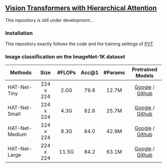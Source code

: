 ## [Vision Transformers with Hierarchical Attention](https://arxiv.org/abs/2106.03180)

This repository is still under development...


### Installation

This repository exactly follows the code and the training settings of [PVT](https://github.com/whai362/PVT).


### Image classification on the ImageNet-1K dataset

|     Methods     |   Size    | #FLOPs | Acc@1 | #Params |  Pretrained Models  |
|-----------------|:---------:|:------:|:-----:|:-----------:|:-------------------:|
|  HAT-Net-Tiny   | 224 x 224 |  2.0G  |  79.8 |  12.7M  | [Google](https://drive.google.com/file/d/1OwazUhr8awul-D07U-RQ-7Zl2o6Ki-zJ/view?usp=sharing) / [Github](https://github.com/yun-liu/TransCNN/releases/download/v1.0/TransCNN-Tiny.pth) |
|  HAT-Net-Small  | 224 x 224 |  4.3G  |  82.6 |  25.7M  | [Google](https://drive.google.com/file/d/1XLzseiHvaZKiMJ6Ec4BdmLW-gmb5cuq5/view?usp=sharing) / [Github](https://github.com/yun-liu/TransCNN/releases/download/v1.0/TransCNN-Small.pth) |
|  HAT-Net-Medium | 224 x 224 |  8.3G  |  84.0 |  42.9M  | [Google](https://drive.google.com/file/d/1OMuNIKDqISlxZcxvbuZerUc-ix_LYYUr/view?usp=sharing) / [Github](https://github.com/yun-liu/TransCNN/releases/download/v1.0/TransCNN-Medium.pth) |
|  HAT-Net-Large  | 224 x 224 |  11.5G |  84.2 |  63.1M  | [Google](https://drive.google.com/file/d/12nRHmZqj3EVDuJA3Iq9E0vRP7ocaI7k3/view?usp=sharing) / [Github](https://github.com/yun-liu/TransCNN/releases/download/v1.0/TransCNN-Large.pth) |

